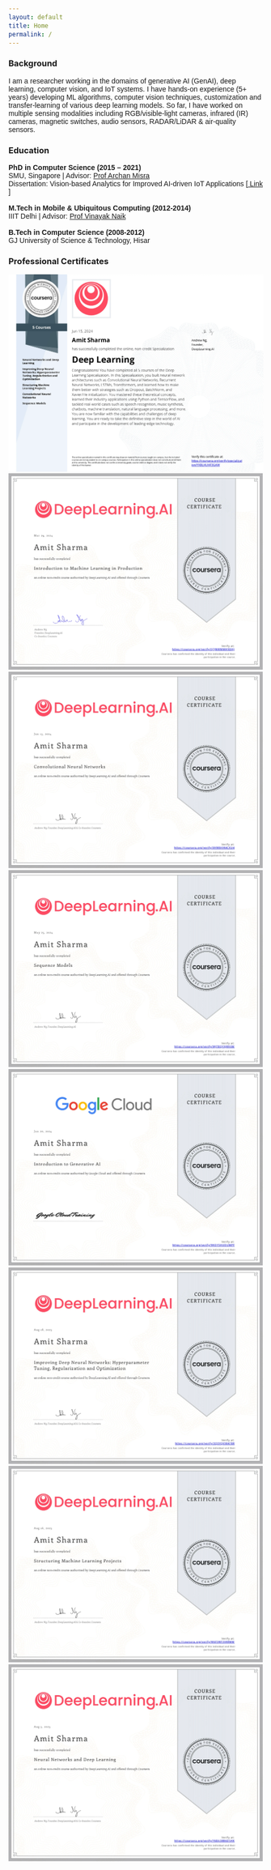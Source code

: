 ```yaml
---
layout: default
title: Home
permalink: /
---
```


<div id="intro" class="tab-content active">
    <h3>Background</h3>
    <p style="font-family: Calibri, sans-serif;">
        I am a researcher working in the domains of generative AI (GenAI), deep learning, computer vision, and
        IoT systems. I have hands-on experience (5+ years) developing ML algorithms, computer vision techniques,
        customization and transfer-learning of various deep learning models. So far, I have worked on multiple
        sensing modalities including RGB/visible-light cameras, infrared (IR) cameras, magnetic switches, audio
        sensors, RADAR/LiDAR & air-quality sensors.
    </p>
    <h3>Education</h3>
    <p style="font-family: Calibri, sans-serif;">
        <b>PhD in Computer Science (2015 – 2021)</b> <br />
        SMU, Singapore | Advisor: <a href="https://faculty.smu.edu.sg/profile/archan-misra-376" target="_blank"> Prof
            Archan Misra </a> <br />
        Dissertation: Vision-based Analytics for Improved AI-driven IoT Applications [<a
            href="https://ink.library.smu.edu.sg/etd_coll/321/" target="_blank"> Link </a>] <br/><br/>
        <b>M.Tech in Mobile & Ubiquitous Computing (2012-2014)</b> <br />
        IIIT Delhi | Advisor: <a href="https://www.vinayaknaik.info/" target="_blank"> Prof Vinayak Naik </a>
        <br /><br />
        <b>B.Tech in Computer Science (2008-2012)</b> <br />
        GJ University of Science & Technology, Hisar <br />
    </p>
    <h3>Professional Certificates</h3>
    <div class="cert-gallery">
        <a href="certificates/dl_specialization.webp" target="_blank">
            <img src="certificates/dl_specialization.webp" alt="ML Certificate" />
        </a>
        <a href="certificates/ml_production.webp" target="_blank">
            <img src="certificates/ml_production.webp" alt="ML Certificate" />
        </a>
        <a href="certificates/cnn.webp" target="_blank">
            <img src="certificates/cnn.webp" alt="ML Certificate" />
        </a>
        <a href="certificates/sequence_models.webp" target="_blank">
            <img src="certificates/sequence_models.webp" alt="ML Certificate" />
        </a>
        <a href="certificates/intro_genAI.webp" target="_blank">
            <img src="certificates/intro_genAI.webp" alt="ML Certificate" />
        </a>
        <a href="certificates/hyperparameters.webp" target="_blank">
            <img src="certificates/hyperparameters.webp" alt="ML Certificate" />
        </a>
        <a href="certificates/strcturing_ml_projects.webp" target="_blank">
            <img src="certificates/strcturing_ml_projects.webp" alt="ML Certificate" />
        </a>
        <a href="certificates/neural_net_dl.webp" target="_blank">
            <img src="certificates/neural_net_dl.webp" alt="ML Certificate" />
        </a>
    </div>
</div>
<script src="/scripts.js"></script>

